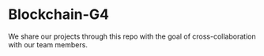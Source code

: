 # Blockchain-G4
We share our projects through this repo with the goal of cross-collaboration with our team members.
